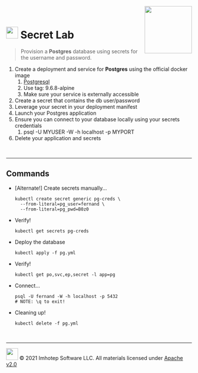 <img src="../assets/k8sland.png" align="right" width="128" height="auto"/>

<br/>

# <img src="../assets/lab.png" width="32" height="auto"/> Secret Lab

> Provision a **Postgres** database using secrets for the username and password.

1. Create a deployment and service for **Postgres** using the official docker image
    1. [Postgresql](https://hub.docker.com/_/postgres/)
    2. Use tag: 9.6.8-alpine
    3. Make sure your service is externally accessible
2. Create a secret that contains the db user/password
3. Leverage your secret in your deployment manifest
4. Launch your Postgres application
5. Ensure you can connect to your database locally using your secrets credentials
    1. psql -U MYUSER -W -h localhost -p MYPORT
6. Delete your application and secrets

<br/>

---
## Commands

- [Alternate!] Create secrets manually...

  ```shell
  kubectl create secret generic pg-creds \
    --from-literal=pg_user=fernand \
    --from-literal=pg_pwd=B0z0
  ```

- Verify!

  ```shell
  kubectl get secrets pg-creds
  ```

- Deploy the database

  ```shell
  kubectl apply -f pg.yml
  ```

- Verify!

   ```shell
   kubectl get po,svc,ep,secret -l app=pg
   ```

- Connect...

  ```shell
  psql -U fernand -W -h localhost -p 5432
  # NOTE: \q to exit!
  ```

- Cleaning up!

  ```shell
  kubectl delete -f pg.yml
  ```

<br/>

---
<img src="../assets/imhotep_logo.png" width="32" height="auto"/> © 2021 Imhotep Software LLC.
All materials licensed under [Apache v2.0](http://www.apache.org/licenses/LICENSE-2.0)
